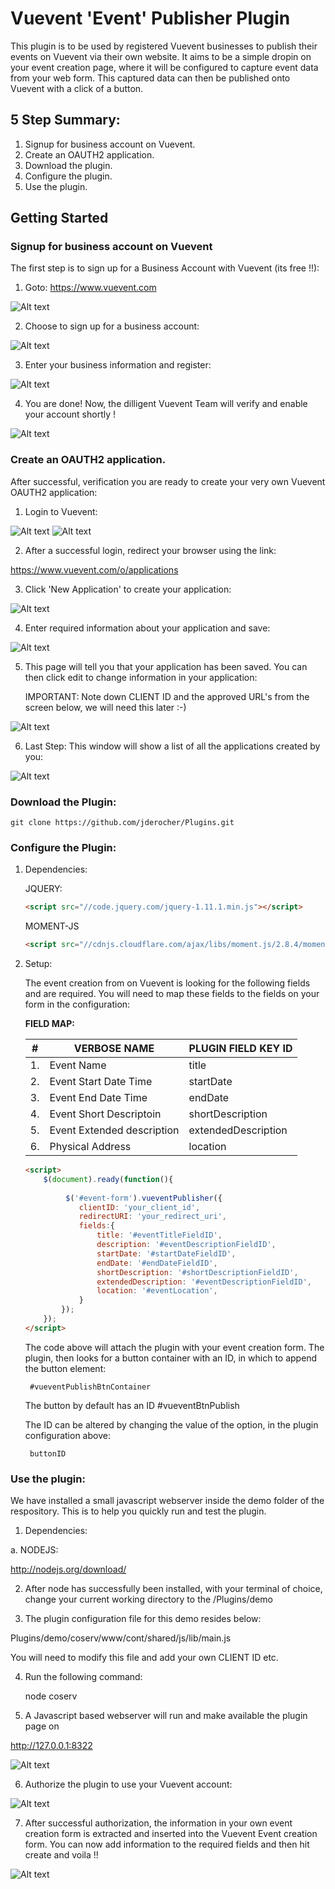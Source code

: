 # Vuevent 'Event' Publisher Plugin

This plugin is to be used by registered Vuevent businesses to publish their events on Vuevent via their own website. It aims to be a simple dropin on your event creation page, where it will be configured to capture event data from your web form. This captured data can then be published onto Vuevent with a click of a button.

## 5 Step Summary:

1. Signup for business account on Vuevent.
2. Create an OAUTH2 application.
3. Download the plugin.
4. Configure the plugin.
5. Use the plugin.

## Getting Started

### Signup for business account on Vuevent

The first step is to sign up for a Business Account with Vuevent (its free !!):

1) Goto: https://www.vuevent.com
	
![Alt text](https://raw.github.com/jderocher/Plugins/master/screenshots/registration-step-1.png "Business Account Registration Step 1.")

2) Choose to sign up for a business account:

![Alt text](https://raw.github.com/jderocher/Plugins/master/screenshots/registration-step-2.png "Business Account Registration Step 2.")

3) Enter your business information and register:

![Alt text](https://raw.github.com/jderocher/Plugins/master/screenshots/registration-step-3.png "Business Account Registration Step 3.")

4) You are done! Now, the dilligent Vuevent Team will verify and enable your account shortly !

![Alt text](https://raw.github.com/jderocher/Plugins/master/screenshots/registration-step-4.png "Business Account Registration Step 4.")
 

### Create an OAUTH2 application.

After successful, verification you are ready to create your very own Vuevent OAUTH2 application:

1) Login to Vuevent:

![Alt text](https://raw.github.com/jderocher/Plugins/master/screenshots/application-setup-step-1.png "OAUTH2 Application Setup Step 1.")
![Alt text](https://raw.github.com/jderocher/Plugins/master/screenshots/application-setup-step-2.png "OAUTH2 Application Setup Step 2.")

2) After a successful login, redirect your browser using the link:

https://www.vuevent.com/o/applications
	
3) Click 'New Application' to create your application:

![Alt text](https://raw.github.com/jderocher/Plugins/master/screenshots/application-setup-step-3.png "OAUTH2 Application Setup Step 3.")

4) Enter required information about your application and save:

![Alt text](https://raw.github.com/jderocher/Plugins/master/screenshots/application-setup-step-4.png "OAUTH2 Application Setup Step 4.")

5) This page will tell you that your application has been saved. You can then click edit to change information in your application:

	IMPORTANT: Note down CLIENT ID and the approved URL's from the screen below, we will need this later :-)

![Alt text](https://raw.github.com/jderocher/Plugins/master/screenshots/application-setup-step-5.png "OAUTH2 Application Setup Step 5.")

6) Last Step: This window will show a list of all the applications created by you:

![Alt text](https://raw.github.com/jderocher/Plugins/master/screenshots/application-setup-step-6.png "OAUTH2 Application Setup Step 6.")



### Download the Plugin:

	git clone https://github.com/jderocher/Plugins.git

### Configure the Plugin:

1. Dependencies:
	
	JQUERY: 
	
	```html
	<script src="//code.jquery.com/jquery-1.11.1.min.js"></script>
	```
	
	MOMENT-JS

	```html
	<script src="//cdnjs.cloudflare.com/ajax/libs/moment.js/2.8.4/moment.min.js"></script>
	```

2. Setup:

	The event creation from on Vuevent is looking for the following fields and are required. You 
	will need to map these fields to the fields on your form in the configuration:
	
	**FIELD MAP:**
	
	|#  | VERBOSE NAME				| PLUGIN FIELD KEY ID |
	|---|-------------------------------|---------------------|
	|1. | Event Name				| title			 |
	|2. | Event Start Date Time		| startDate		 |
	|3. | Event End Date Time			| endDate			 |	
	|4. | Event Short Descriptoin		| shortDescription	 |
	|5. | Event Extended description	| extendedDescription |
	|6. | Physical Address			| location			 |

	```html 
	<script>
		$(document).ready(function(){
			
			 $('#event-form').vueventPublisher({
				clientID: 'your_client_id',
				redirectURI: 'your_redirect_uri',
				fields:{
					title: '#eventTitleFieldID',
					description: '#eventDescriptionFieldID',
					startDate: '#startDateFieldID',
					endDate: '#endDateFieldID',
					shortDescription: '#shortDescriptionFieldID',
					extendedDescription: '#eventDescriptionFieldID',
					location: '#eventLocation',
				}
			});
		});
	</script>
	```
	
	The code above will attach the plugin with your event creation form. The plugin, then looks for
	a button container with an ID, in which to append the button element:
		
		#vueventPublishBtnContainer
		
	 The button by default has an ID 
	 	#vueventBtnPublish 
	 	
	 The ID can be altered by changing the value of the option, in the plugin configuration above:
	 	
	 	buttonID  

### Use the plugin:

We have installed a small javascript webserver inside the demo folder of the respository.
This is to help you quickly run and test the plugin.

1. Dependencies:

a. NODEJS: 

http://nodejs.org/download/

2. After node has successfully been installed, with your terminal of choice, 
change your current working directory to the <file-system-path>/Plugins/demo

3. The plugin configuration file for this demo resides below:

<file-system-path>Plugins/demo/coserv/www/cont/shared/js/lib/main.js
 
You will need to modify this file and add your own CLIENT ID etc.

4. Run the following command:

	node coserv
	
5. A Javascript based webserver will run and make available the plugin page on

http://127.0.0.1:8322

![Alt text](https://raw.github.com/jderocher/Plugins/master/screenshots/usage-step-1.png "Usage Step 1")

6. Authorize the plugin to use your Vuevent account:

![Alt text](https://raw.github.com/jderocher/Plugins/master/screenshots/usage-step-2.png "Usage Step 2")

7. After successful authorization, the information in your own event creation form is extracted and inserted into the Vuevent Event creation form. You can now add information to the required fields and then hit create and voila !!

![Alt text](https://raw.github.com/jderocher/Plugins/master/screenshots/usage-step-3.png "Usage Step 3")




	 



	
		
